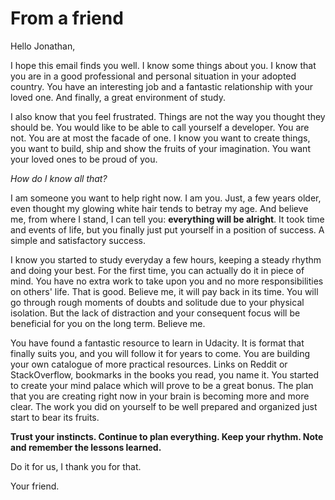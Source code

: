 # From a friend

Hello Jonathan,

I hope this email finds you well. I know some things about you. I know that you are in a good professional and personal situation in your adopted country. You have an interesting job and a fantastic relationship with your loved one. And finally, a great environment of study.

I also know that you feel frustrated. Things are not the way you thought they should be. You would like to be able to call yourself a developer. You are not. You are at most the facade of one. I know you want to create things, you want to build, ship and show the fruits of your imagination. You want your loved ones to be proud of you.

*How do I know all that?*

I am someone you want to help right now. I am you. Just, a few years older, even thought my glowing white hair tends to betray my age. And believe me, from where I stand, I can tell you: **everything will be alright**. It took time and events of life, but you finally just put yourself in a position of success. A simple and satisfactory success. 

I know you started to study everyday a few hours, keeping a steady rhythm and doing your best. For the first time, you can actually do it in piece of mind. You have no extra work to take upon you and no more responsibilities on others' life. That is good. Believe me, it will pay back in its time. You will go through rough moments of doubts and solitude due to your physical isolation. But the lack of distraction and your consequent focus will be beneficial for you on the long term. Believe me.

You have found a fantastic resource to learn in Udacity. It is format that finally suits you, and you will follow it for years to come. You are building your own catalogue of more practical resources. Links on Reddit or StackOverflow, bookmarks in the books you read, you name it. You started to create your mind palace which will prove to be a great bonus. The plan that you are creating right now in your brain is becoming more and more clear. The work you did on yourself to be well prepared and organized just start to bear its fruits.

**Trust your instincts. Continue to plan everything. Keep your rhythm. Note and remember the lessons learned.**

Do it for us, I thank you for that.

Your friend.